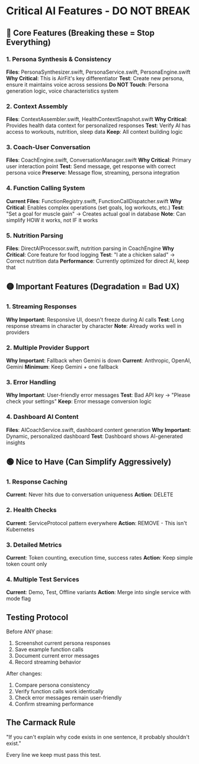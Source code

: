 # Critical AI Features - DO NOT BREAK

## 🔴 Core Features (Breaking these = Stop Everything)

### 1. Persona Synthesis & Consistency
**Files**: PersonaSynthesizer.swift, PersonaService.swift, PersonaEngine.swift
**Why Critical**: This is AirFit's key differentiator
**Test**: Create new persona, ensure it maintains voice across sessions
**Do NOT Touch**: Persona generation logic, voice characteristics system

### 2. Context Assembly
**Files**: ContextAssembler.swift, HealthContextSnapshot.swift
**Why Critical**: Provides health data context for personalized responses
**Test**: Verify AI has access to workouts, nutrition, sleep data
**Keep**: All context building logic

### 3. Coach-User Conversation
**Files**: CoachEngine.swift, ConversationManager.swift
**Why Critical**: Primary user interaction point
**Test**: Send message, get response with correct persona voice
**Preserve**: Message flow, streaming, persona integration

### 4. Function Calling System
**Current Files**: FunctionRegistry.swift, FunctionCallDispatcher.swift
**Why Critical**: Enables complex operations (set goals, log workouts, etc.)
**Test**: "Set a goal for muscle gain" → Creates actual goal in database
**Note**: Can simplify HOW it works, not IF it works

### 5. Nutrition Parsing
**Files**: DirectAIProcessor.swift, nutrition parsing in CoachEngine
**Why Critical**: Core feature for food logging
**Test**: "I ate a chicken salad" → Correct nutrition data
**Performance**: Currently optimized for direct AI, keep that

## 🟡 Important Features (Degradation = Bad UX)

### 1. Streaming Responses
**Why Important**: Responsive UI, doesn't freeze during AI calls
**Test**: Long response streams in character by character
**Note**: Already works well in providers

### 2. Multiple Provider Support  
**Why Important**: Fallback when Gemini is down
**Current**: Anthropic, OpenAI, Gemini
**Minimum**: Keep Gemini + one fallback

### 3. Error Handling
**Why Important**: User-friendly error messages
**Test**: Bad API key → "Please check your settings"
**Keep**: Error message conversion logic

### 4. Dashboard AI Content
**Files**: AICoachService.swift, dashboard content generation
**Why Important**: Dynamic, personalized dashboard
**Test**: Dashboard shows AI-generated insights

## 🟢 Nice to Have (Can Simplify Aggressively)

### 1. Response Caching
**Current**: Never hits due to conversation uniqueness
**Action**: DELETE

### 2. Health Checks
**Current**: ServiceProtocol pattern everywhere
**Action**: REMOVE - This isn't Kubernetes

### 3. Detailed Metrics
**Current**: Token counting, execution time, success rates
**Action**: Keep simple token count only

### 4. Multiple Test Services
**Current**: Demo, Test, Offline variants
**Action**: Merge into single service with mode flag

## Testing Protocol

Before ANY phase:
1. Screenshot current persona responses
2. Save example function calls
3. Document current error messages
4. Record streaming behavior

After changes:
1. Compare persona consistency
2. Verify function calls work identically  
3. Check error messages remain user-friendly
4. Confirm streaming performance

## The Carmack Rule
"If you can't explain why code exists in one sentence, it probably shouldn't exist."

Every line we keep must pass this test.